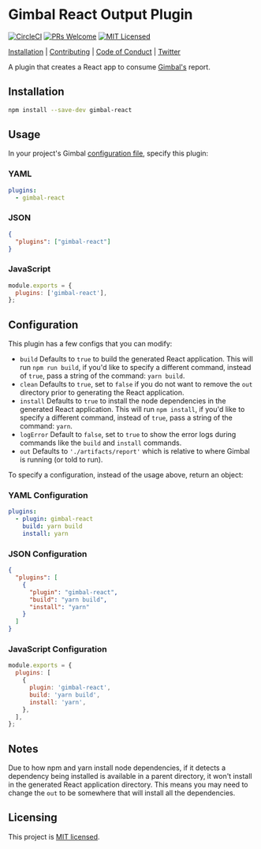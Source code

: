 # Gimbal React Output Plugin

[![CircleCI](https://circleci.com/gh/mitchellsimoens/gimbal-react/tree/master.svg?style=svg&circle-token=959f8a443451769b601e620bac4e8ae5de11cd46)](https://circleci.com/gh/mitchellsimoens/gimbal-react/tree/master)
[![PRs Welcome](https://img.shields.io/badge/PRs-welcome-brightgreen.svg?style=flat-square)](http://makeapullrequest.com)
[![MIT Licensed](https://img.shields.io/badge/license-MIT-blue.svg?style=flat-square)](./LICENSE)

[Installation](#installation) |
[Contributing](./.github/CONTRIBUTING.md) |
[Code of Conduct](./CODE_OF_CONDUCT.md) |
[Twitter](https://twitter.com/LikelyMitch)

A plugin that creates a React app to consume [Gimbal's](https://github.com/ModusCreateOrg/gimbal) report.

## Installation

```sh
npm install --save-dev gimbal-react
```

## Usage

In your project's Gimbal [configuration file](https://github.com/ModusCreateOrg/gimbal/tree/master/docs/config), specify this plugin:

### YAML

```yaml
plugins:
  - gimbal-react
```

### JSON

```json
{
  "plugins": ["gimbal-react"]
}
```

### JavaScript

```javascript
module.exports = {
  plugins: ['gimbal-react'],
};
```

## Configuration

This plugin has a few configs that you can modify:

- `build` Defaults to `true` to build the generated React application. This will run `npm run build`, if you'd like to specify a different command, instead of `true`, pass a string of the command: `yarn build`.
- `clean` Defaults to `true`, set to `false` if you do not want to remove the `out` directory prior to generating the React application.
- `install` Defaults to `true` to install the node dependencies in the generated React application. This will run `npm install`, if you'd like to specify a different command, instead of `true`, pass a string of the command: `yarn`.
- `logError` Default to `false`, set to `true` to show the error logs during commands like the `build` and `install` commands.
- `out` Defaults to `'./artifacts/report'` which is relative to where Gimbal is running (or told to run).

To specify a configuration, instead of the usage above, return an object:

### YAML Configuration

```yaml
plugins:
  - plugin: gimbal-react
    build: yarn build
    install: yarn
```

### JSON Configuration

```json
{
  "plugins": [
    {
      "plugin": "gimbal-react",
      "build": "yarn build",
      "install": "yarn"
    }
  ]
}
```

### JavaScript Configuration

```javascript
module.exports = {
  plugins: [
    {
      plugin: 'gimbal-react',
      build: 'yarn build',
      install: 'yarn',
    },
  ],
};
```

## Notes

Due to how npm and yarn install node dependencies, if it detects a dependency being installed is available in a parent directory, it won't install in the generated React application directory. This means you may need to change the `out` to be somewhere that will install all the dependencies.

## Licensing

This project is [MIT licensed](./LICENSE).
